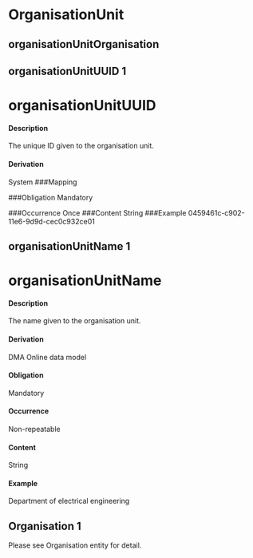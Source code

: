 # OrganisationUnit


## organisationUnitOrganisation 


## organisationUnitUUID 1 
# organisationUnitUUID

#### Description
The unique ID given to the organisation unit.

#### Derivation
System
###Mapping

###Obligation
Mandatory

###Occurrence
Once
###Content 
String
###Example
0459461c-c902-11e6-9d9d-cec0c932ce01

## organisationUnitName 1 
# organisationUnitName

#### Description
The name given to the organisation unit.

#### Derivation
DMA Online data model

#### Obligation	
Mandatory

#### Occurrence	
Non-repeatable

#### Content 
String

#### Example
Department of electrical engineering

## Organisation 1 
Please see Organisation entity for detail.

